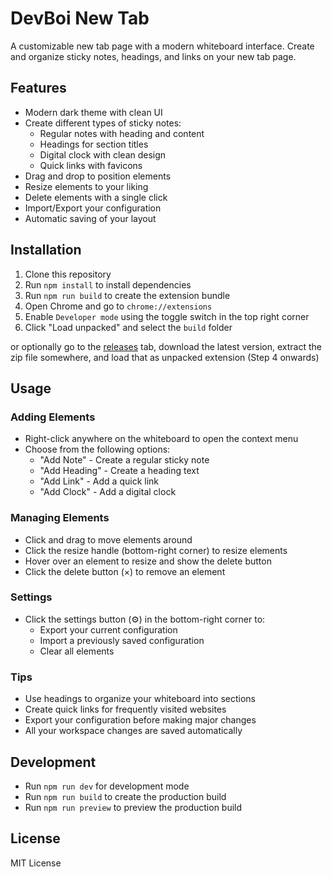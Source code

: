 # DevBoi New Tab

A customizable new tab page with a modern whiteboard interface. Create and organize sticky notes, headings, and links on your new tab page.

## Features

- Modern dark theme with clean UI
- Create different types of sticky notes:
  - Regular notes with heading and content
  - Headings for section titles
  - Digital clock with clean design
  - Quick links with favicons
- Drag and drop to position elements
- Resize elements to your liking
- Delete elements with a single click
- Import/Export your configuration
- Automatic saving of your layout

## Installation

1. Clone this repository
2. Run `npm install` to install dependencies
3. Run `npm run build` to create the extension bundle
4. Open Chrome and go to `chrome://extensions`
5. Enable `Developer mode` using the toggle switch in the top right corner
6. Click "Load unpacked" and select the `build` folder

or optionally go to the [releases](https://github.com/DevBoiAgru/CustomNewTab/releases) tab, download the latest version, extract the zip file somewhere, and load that as unpacked extension (Step 4 onwards)

## Usage

### Adding Elements

- Right-click anywhere on the whiteboard to open the context menu
- Choose from the following options:
  - "Add Note" - Create a regular sticky note
  - "Add Heading" - Create a heading text
  - "Add Link" - Add a quick link
  - "Add Clock" - Add a digital clock

### Managing Elements

- Click and drag to move elements around
- Click the resize handle (bottom-right corner) to resize elements
- Hover over an element to resize and show the delete button
- Click the delete button (×) to remove an element

### Settings

- Click the settings button (⚙️) in the bottom-right corner to:
  - Export your current configuration
  - Import a previously saved configuration
  - Clear all elements

### Tips

- Use headings to organize your whiteboard into sections
- Create quick links for frequently visited websites
- Export your configuration before making major changes
- All your workspace changes are saved automatically

## Development

- Run `npm run dev` for development mode
- Run `npm run build` to create the production build
- Run `npm run preview` to preview the production build

## License

MIT License
